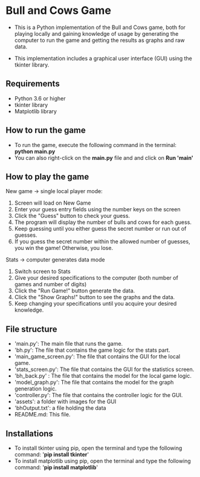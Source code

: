 # Bull and Cows Game
* This is a Python implementation of the Bull and Cows game, both for playing 
locally and gaining knowledge of usage by generating the computer to run the game 
and getting the results as graphs and raw data.

* This implementation includes a graphical user interface (GUI) using the tkinter library. 

## Requirements
* Python 3.6 or higher
* tkinter library 
* Matplotlib library

## How to run the game
* To run the game, execute the following command in the terminal: **python main.py**
* You can also right-click on the **main.py** file and and click on **Run 'main'**

## How to play the game
New game → single local player mode:
1. Screen will load on New Game
2. Enter your guess entry fields using the number keys on the screen
3. Click the "Guess" button to check your guess.
4. The program will display the number of bulls and cows for each guess.
5. Keep guessing until you either guess the secret number or run out of guesses.
6. If you guess the secret number within the allowed number of guesses, you win the game! Otherwise, you lose.

Stats → computer generates data mode
1. Switch screen to Stats
2. Give your desired specifications to the computer (both number of games and number of digits) 
3. Click the "Run Game!" button generate the data.
4. Click the "Show Graphs!" button to see the graphs and the data.
5. Keep changing your specifications until you acquire your desired knowledge.

## File structure
* 'main.py': The main file that runs the game.
* 'bh.py': The file that contains the game logic for the stats part.
* 'main_game_screen.py': The file that contains the GUI for the local game.
* 'stats_screen.py': The file that contains the GUI for the statistics screen.
* 'bh_back.py' : The file that contains the model for the local game logic.
* 'model_graph.py': The file that contains the model for the graph generation logic.
* 'controller.py': The file that contains the controller logic for the GUI.
* 'assets': a folder with images for the GUI
* 'bhOutput.txt': a file holding the data
* README.md: This file.

## Installations 
* To install tkinter using pip, open the terminal and type the following command: '**pip install tkinter**'
* To install matplotlib using pip, open the terminal and type the following command: '**pip install matplotlib**'
